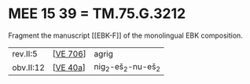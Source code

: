 # MEE 15 39 = TM.75.G.3212

Fragment the manuscript [[EBK-F]] of the monolingual EBK composition.

|           |            |                                                  |
| --------- | ---------- | ------------------------------------------------ |
| rev.II:5  | [[VE 706]] | agrig                                            |
| obv.II:12 | [[VE 40a]] | nig<sub>2</sub>-eš<sub>2</sub>-nu-eš<sub>2</sub> |


[//begin]: # "Autogenerated link references for markdown compatibility"
[VE 706]: <VE 706> "VE 706"
[VE 40a]: <VE 40a> "VE 40a: 𒃻𒂠𒉡𒂠"
[//end]: # "Autogenerated link references"